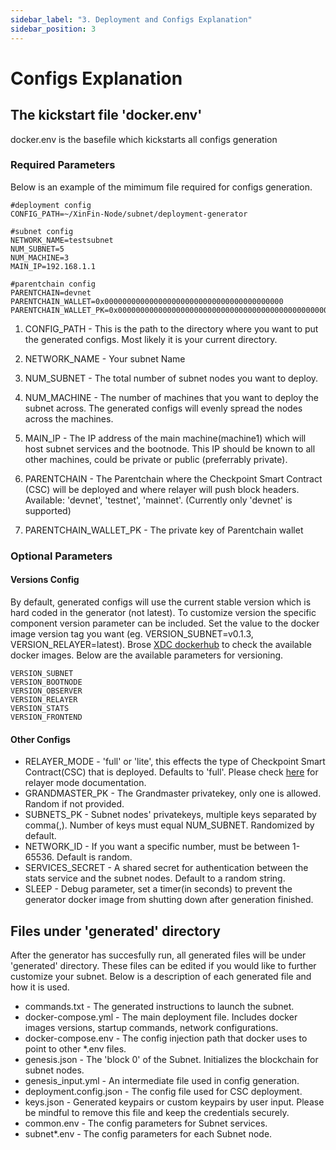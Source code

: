 ```yaml
---
sidebar_label: "3. Deployment and Configs Explanation"
sidebar_position: 3
---
```


# Configs Explanation

## The kickstart file 'docker.env'
  docker.env is the basefile which kickstarts all configs generation
  
  ### Required Parameters
  Below is an example of the mimimum file required for configs generation.
  ```
  #deployment config
  CONFIG_PATH=~/XinFin-Node/subnet/deployment-generator

  #subnet config
  NETWORK_NAME=testsubnet
  NUM_SUBNET=5
  NUM_MACHINE=3
  MAIN_IP=192.168.1.1

  #parentchain config
  PARENTCHAIN=devnet
  PARENTCHAIN_WALLET=0x0000000000000000000000000000000000000000
  PARENTCHAIN_WALLET_PK=0x0000000000000000000000000000000000000000000000000000000000000000
  ```
  1. CONFIG_PATH - This is the path to the directory where you want to put the generated configs. Most likely it is your current directory.

  2. NETWORK_NAME - Your subnet Name

  3. NUM_SUBNET - The total number of subnet nodes you want to deploy.

  4. NUM_MACHINE - The number of machines that you want to deploy the subnet across. The generated configs will evenly spread the nodes across the machines.

  5. MAIN_IP - The IP address of the main machine(machine1) which will host subnet services and the bootnode. This IP should be known to all other machines, could be private or public (preferrably private).

  6. PARENTCHAIN - The Parentchain where the Checkpoint Smart Contract (CSC) will be deployed and where relayer will push block headers. Available: 'devnet', 'testnet', 'mainnet'. (Currently only 'devnet' is supported)

  7. PARENTCHAIN_WALLET_PK - The private key of Parentchain wallet

  ### Optional Parameters

  #### Versions Config

  By default, generated configs will use the current stable version which is hard coded in the generator (not latest). To customize version the specific component version parameter can be included. Set the value to the docker image version tag you want (eg. VERSION_SUBNET=v0.1.3, VERSION_RELAYER=latest). Brose [XDC dockerhub](https://hub.docker.com/u/xinfinorg) to check the available docker images. Below are the available parameters for versioning.

  ```
  VERSION_SUBNET
  VERSION_BOOTNODE
  VERSION_OBSERVER
  VERSION_RELAYER
  VERSION_STATS
  VERSION_FRONTEND
  ```

  #### Other Configs
  - RELAYER_MODE - 'full' or 'lite', this effects the type of Checkpoint Smart Contract(CSC) that is deployed. Defaults to 'full'. Please check [here](#WIP) for relayer mode documentation. 
  - GRANDMASTER_PK - The Grandmaster privatekey, only one is allowed. Random if not provided.
  - SUBNETS_PK - Subnet nodes' privatekeys, multiple keys separated by comma(,). Number of keys must equal NUM_SUBNET. Randomized by default. 
  - NETWORK_ID - If you want a specific number, must be between 1-65536. Default is random.
  - SERVICES_SECRET - A shared secret for authentication between the stats service and the subnet nodes. Default to a random string.
  - SLEEP - Debug parameter, set a timer(in seconds) to prevent the generator docker image from shutting down after generation finished. 
  

## Files under 'generated' directory 
After the generator has succesfully run, all generated files will be under 'generated' directory. These files can be edited if you would like to further customize your subnet. Below is a description of each generated file and how it is used.

- commands.txt - The generated instructions to launch the subnet.
- docker-compose.yml - The main deployment file. Includes docker images versions, startup commands, network configurations.
- docker-compose.env - The config injection path that docker uses to point to other *.env files.
- genesis.json - The 'block 0' of the Subnet. Initializes the blockchain for subnet nodes.
- genesis_input.yml - An intermediate file used in config generation.
- deployment.config.json - The config file used for CSC deployment.
- keys.json - Generated keypairs or custom keypairs by user input. Please be mindful to remove this file and keep the credentials securely.
- common.env - The config parameters for Subnet services.
- subnet*.env - The config parameters for each Subnet node.